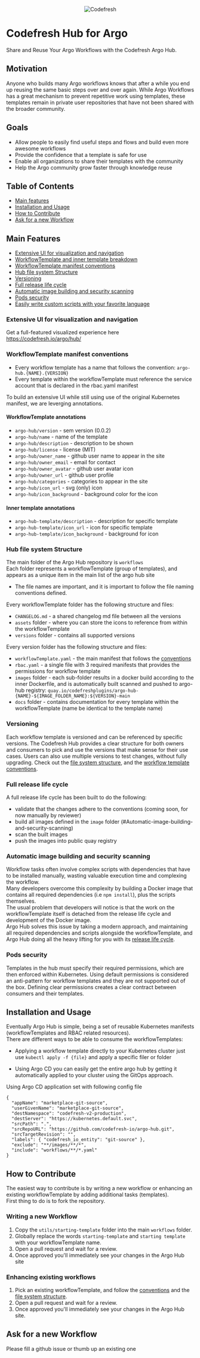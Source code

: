 <p align="center"><img src="./utils/icons/logo.png" alt="Codefresh"></p>

# Codefresh Hub for Argo

Share and Reuse Your Argo Workflows with the Codefresh Argo Hub.

## Motivation
Anyone who builds many Argo workflows knows that after a while you end up reusing the same basic steps over and over again. While Argo Workflows has a great mechanism to prevent repetitive work using templates, these templates remain in private user repositories that have not been shared with the broader community.

## Goals
* Allow people to easily find useful steps and flows and build even more awesome workflows
* Provide the confidence that a template is safe for use
* Enable all organizations to share their templates with the community
* Help the Argo community grow faster through knowledge reuse

## Table of Contents
* [Main features](#Main-Features)
* [Installation and Usage](#Installation-and-Usage)
* [How to Contribute](#How-to-Contribute)
* [Ask for a new Workflow](#Ask-for-a-new-Workflow)

## Main Features
* [Extensive UI for visualization and navigation](#Extensive-ui-for-visualization-and-navigation)
* [WorkflowTemplate and inner template breakdown](#WorkflowTemplate-and-inner-template-breakdown)
* [WorkflowTemplate manifest conventions](#WorkflowTemplate-manifest-conventions)
* [Hub file system Structure](#Hub-file-system-Structure)
* [Versioning](#Versioning)
* [Full release life cycle](#Full-release-life-cycle)
* [Automatic image building and security scanning](#Automatic-image-building-and-security-scanning)
* [Pods security](#Pods-security)
* [Easily write custom scripts with your favorite language](#Easily-write-custom-scripts-with-your-favorite-language)

### Extensive UI for visualization and navigation
Get a full-featured visualized experience here https://codefresh.io/argo/hub/

### WorkflowTemplate manifest conventions
* Every workflow template has a name that follows the convention: `argo-hub.{NAME}.{VERSION}`
* Every template within the workflowTemplate must reference the service account that is declared in the rbac.yaml manifest

To build an extensive UI while still using use of the original Kubernetes manifest, we are leverging annotations.

#### WorkflowTemplate annotations
* `argo-hub/version` - sem version (0.0.2)
* `argo-hub/name` - name of the template
* `argo-hub/description` - description to be shown
* `argo-hub/license` - license (MIT)
* `argo-hub/owner_name` - github user name to appear in the site
* `argo-hub/owner_email` - email for contact
* `argo-hub/owner_avatar` - github user avatar icon
* `argo-hub/owner_url` - github user profile
* `argo-hub/categories` - categories to appear in the site
* `argo-hub/icon_url` - svg (only) icon
* `argo-hub/icon_background` - background color for the icon

#### Inner template annotations
* `argo-hub-template/description` - description for specific template
* `argo-hub-template/icon_url` - icon for specific template
* `argo-hub-template/icon_background` - background for icon


### Hub file system Structure
The main folder of the Argo Hub repository is `workflows` <br>
Each folder represents a workflowTemplate (group of templates), and appears as a unique item in the main list of the argo hub site <br>

* The file names are important, and it is important to follow the file naming conventions defined.

Every workflowTemplate folder has the following structure and files: <br>
* `CHANGELOG.md` - a shared changelog md file between all the versions
* `assets` folder - where you can store the icons to reference from within the workflowTemplate
* `versions` folder - contains all supported versions

Every version folder has the following structure and files: <br>
* `workflowTemplate.yaml` - the main manifest that follows the [conventions](#WorkflowTemplate-manifest-conventions)
* `rbac.yaml` - a single file with 3 required manifests that provides the permissions for workflow template
* `images` folder - each sub-folder results in a docker build according to the inner Dockerfile, and is automatically built scanned and pushed to argo-hub registry: `quay.io/codefreshplugins/argo-hub-{NAME}-${IMAGE_FOLDER_NAME}:${VERSION}-main`
* `docs` folder - contains documentation for every template within the workflowTemplate (name be identical to the template name)

### Versioning
Each workflow template is versioned and can be referenced by specific versions. The Codefresh Hub provides a clear structure for both owners and consumers to pick and use the versions that make sense for their use cases. Users can also use multiple versions to test changes, without fully upgrading.
Check out the [file system structure](#Hub-file-system-Structure), and the [workflow template conventions](#WorkflowTemplate-manifest-conventions).

### Full release life cycle
A full release life cycle has been built to do the following:
* validate that the changes adhere to the conventions (coming soon, for now manually by reviewer)
* build all images defined in the `image` folder (#Automatic-image-building-and-security-scanning)
* scan the built images
* push the images into public quay registry

### Automatic image building and security scanning
Workflow tasks often involve complex scripts with dependencies that have to be installed manually, wasting valuable execution time and complexing the workflow. <br>
Many developers overcome this complexity by building a Docker image that contains all required dependencies (i.e `npm install`), plus the scripts themselves. <br>
The usual problem that developers will notice is that the work on the workflowTemplate itself is detached from the release life cycle and development of the Docker image. <br>
Argo Hub solves this issue by taking a modern approach, and maintaining all required dependencies and scripts alongside the workflowTemplate, and Argo Hub doing  all the heavy lifting for you with its [release life cycle](#Full-release-life-cycle).

### Pods security
Templates in the hub must specify their required permissions, which are then enforced within Kubernetes. Using default permissions is considered an anti-pattern for workflow templates and they are not supported out of the box. Defining clear permissions creates a clear contract between consumers and their templates.

## Installation and Usage
Eventually Argo Hub is simple, being a set of reusable Kubernetes manifests (workflowTemplates and RBAC related resources).<br>
There are different ways to be able to consume the workflowTemplates:

* Applying a workflow template directly to your Kubernetes cluster
just use `kubectl apply -f {file}` and apply a specific filer or folder

* Using Argo CD you can easily get the entire argo hub by getting it automatically applied to your cluster using the GitOps approach. <br>

Using Argo CD application set with following config file
```
{
  "appName": "marketplace-git-source",
  "userGivenName": "marketplace-git-source",
  "destNamespace": "codefresh-v2-production",
  "destServer": "https://kubernetes.default.svc",
  "srcPath": ".",
  "srcRepoURL": "https://github.com/codefresh-io/argo-hub.git",
  "srcTargetRevision": "",
  "labels": { "codefresh_io_entity": "git-source" },
  "exclude": "**/images/**/*",
  "include": "workflows/**/*.yaml"
}
```

##

## How to Contribute
The easiest way to contribute is by writing a new workflow or enhancing an existing workflowTemplate by adding additional tasks (templates). <br>
First thing to do is to fork the repository.

### Writing a new Workflow
1. Copy the `utils/starting-template` folder into the main `workflows` folder.
2. Globally replace the words `starting-template` and `starting template` with your workflowTemplate name.
2. Open a pull request and wait for a review. <br>
3. Once approved you'll immediately see your changes in the Argo Hub site

### Enhancing existing workflows
1. Pick an existing workflowTemplate, and follow the [conventions](#WorkflowTemplate-manifest-conventions) and the [file system structure](#Hub-file-system-Structure). <br>
2. Open a pull request and wait for a review. <br>
3. Once approved you'll immediately see your changes in the Argo Hub site.


## Ask for a new Workflow

Please fill a github issue or thumb up an existing one
